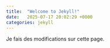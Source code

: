 ```yaml
---
title:  "Welcome to Jekyll!"
date:   2025-07-17 20:02:29 +0000
categories: jekyll
---
```

Je fais des modifications sur cette page.